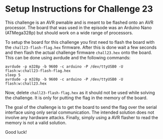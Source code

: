 # Setup Instructions for Challenge 23

This challenge is an AVR pwnable and is meant to be flashed onto an AVR processor.
The board that was used in the episode was an Arduino Nano (ATMega328p) but should work on a wide range of processors.


To setup the board for this challenge you first need to flash the board with the `chall23-flash-flag.hex` firmware.
After this is done wait a few seconds and then flash the actual challenge firmware `chall23.hex` onto the board.
This can be done using avrdude and the following commands:

```
avrdude -p m328p -b 9600 -c arduino -P /dev/ttyUSB0 -U flash:w:chall23-flash-flag.hex
sleep 5
avrdude -p m328p -b 9600 -c arduino -P /dev/ttyUSB0 -U flash:w:chall23.hex
```

Now, delete `chall23-flash-flag.hex` as it should not be used while solving the challenge.
It is only for putting the flag in the memory of the board.

The goal of the challenge is to get the board to send the flag over the serial interface using only serial communication.
The intended solution does not involve any hardware attacks. Finally, simply using a AVR flasher to read the memory is not a valid solution.

Good luck!
